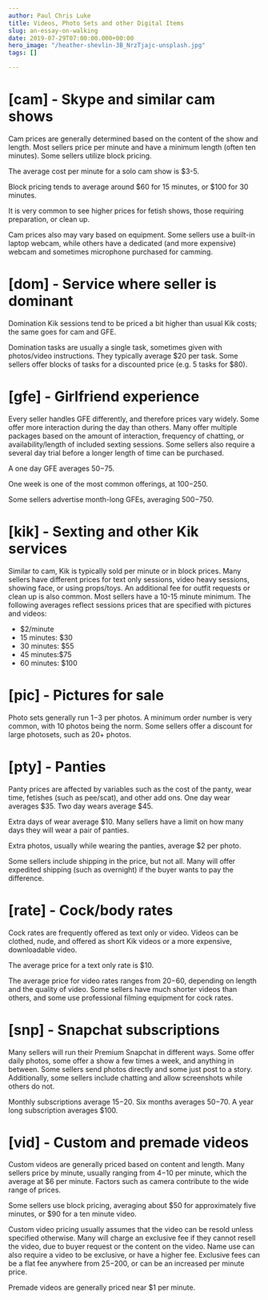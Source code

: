 ```yaml
---
author: Paul Chris Luke
title: Videos, Photo Sets and other Digital Items
slug: an-essay-on-walking
date: 2019-07-29T07:00:00.000+00:00
hero_image: "/heather-shevlin-3B_NrzTjajc-unsplash.jpg"
tags: []

---
```

# \[cam\] - Skype and similar cam shows

Cam prices are generally determined based on the content of the show and length. Most sellers price per minute and have a minimum length (often ten minutes). Some sellers utilize block pricing.

The average cost per minute for a solo cam show is $3-5.

Block pricing tends to average around $60 for 15 minutes, or $100 for 30 minutes.

It is very common to see higher prices for fetish shows, those requiring preparation, or clean up.

Cam prices also may vary based on equipment. Some sellers use a built-in laptop webcam, while others have a dedicated (and more expensive) webcam and sometimes microphone purchased for camming.

# \[dom\] - Service where seller is dominant

Domination Kik sessions tend to be priced a bit higher than usual Kik costs; the same goes for cam and GFE.

Domination tasks are usually a single task, sometimes given with photos/video instructions. They typically average $20 per task. Some sellers offer blocks of tasks for a discounted price (e.g. 5 tasks for $80).

# \[gfe\] - Girlfriend experience

Every seller handles GFE differently, and therefore prices vary widely. Some offer more interaction during the day than others. Many offer multiple packages based on the amount of interaction, frequency of chatting, or availability/length of included sexting sessions. Some sellers also require a several day trial before a longer length of time can be purchased.

A one day GFE averages $50-$75.

One week is one of the most common offerings, at $100-$250.

Some sellers advertise month-long GFEs, averaging $500-$750.

# \[kik\] - Sexting and other Kik services

Similar to cam, Kik is typically sold per minute or in block prices. Many sellers have different prices for text only sessions, video heavy sessions, showing face, or using props/toys. An additional fee for outfit requests or clean up is also common. Most sellers have a 10-15 minute minimum. The following averages reflect sessions prices that are specified with pictures and videos:

* $2/minute
* 15 minutes: $30
* 30 minutes: $55
* 45 minutes:$75
* 60 minutes: $100

# \[pic\] - Pictures for sale

Photo sets generally run $1-$3 per photos. A minimum order number is very common, with 10 photos being the norm. Some sellers offer a discount for large photosets, such as 20+ photos.

# \[pty\] - Panties

Panty prices are affected by variables such as the cost of the panty, wear time, fetishes (such as pee/scat), and other add ons. One day wear averages $35. Two day wears average $45.

Extra days of wear average $10. Many sellers have a limit on how many days they will wear a pair of panties.

Extra photos, usually while wearing the panties, average $2 per photo.

Some sellers include shipping in the price, but not all. Many will offer expedited shipping (such as overnight) if the buyer wants to pay the difference.

# \[rate\] - Cock/body rates

Cock rates are frequently offered as text only or video. Videos can be clothed, nude, and offered as short Kik videos or a more expensive, downloadable video.

The average price for a text only rate is $10.

The average price for video rates ranges from $20-$60, depending on length and the quality of video. Some sellers have much shorter videos than others, and some use professional filming equipment for cock rates.

# \[snp\] - Snapchat subscriptions

Many sellers will run their Premium Snapchat in different ways. Some offer daily photos, some offer a show a few times a week, and anything in between. Some sellers send photos directly and some just post to a story. Additionally, some sellers include chatting and allow screenshots while others do not.

Monthly subscriptions average $15-$20. Six months averages $50-$70. A year long subscription averages $100.

# \[vid\] - Custom and premade videos

Custom videos are generally priced based on content and length. Many sellers price by minute, usually ranging from $4-$10 per minute, which the average at $6 per minute. Factors such as camera contribute to the wide range of prices.

Some sellers use block pricing, averaging about $50 for approximately five minutes, or $90 for a ten minute video.

Custom video pricing usually assumes that the video can be resold unless specified otherwise. Many will charge an exclusive fee if they cannot resell the video, due to buyer request or the content on the video. Name use can also require a video to be exclusive, or have a higher fee. Exclusive fees can be a flat fee anywhere from $25-$200, or can be an increased per minute price.

Premade videos are generally priced near $1 per minute.